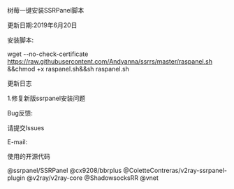 树莓一键安装SSRPanel脚本

更新日期:2019年6月20日

安装脚本:


wget --no-check-certificate https://raw.githubusercontent.com/Andyanna/ssrrs/master/raspanel.sh &&chmod +x raspanel.sh&&sh raspanel.sh
 
  
  

更新日志

1.修复新版ssrpanel安装问题

 
 

Bug反馈:


请提交Issues

E-mail:


 



 
 



使用的开源代码

@ssrpanel/SSRPanel
@cx9208/bbrplus
@ColetteContreras/v2ray-ssrpanel-plugin
@v2ray/v2ray-core
@ShadowsocksRR
@vnet
